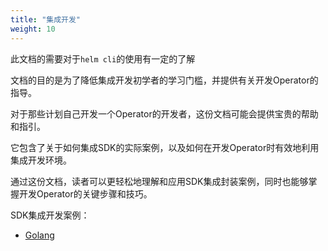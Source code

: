 ```yaml
---
title: "集成开发"
weight: 10
---
```


此文档的需要对于`helm cli`的使用有一定的了解



文档的目的是为了降低集成开发初学者的学习门槛，并提供有关开发Operator的指导。

对于那些计划自己开发一个Operator的开发者，这份文档可能会提供宝贵的帮助和指引。

它包含了关于如何集成SDK的实际案例，以及如何在开发Operator时有效地利用集成开发环境。

通过这份文档，读者可以更轻松地理解和应用SDK集成封装案例，同时也能够掌握开发Operator的关键步骤和技巧。



SDK集成开发案例：

- [Golang](golang.md)

